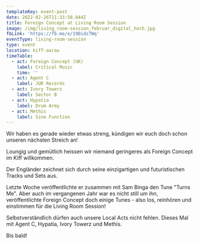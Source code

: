 ```yaml
---
templateKey: event-post
date: 2022-02-26T11:33:58.844Z
title: Foreign Concept at Living Room Session
image: /img/living_room-session_februar_digital_hoch.jpg
fbLink: 'https://fb.me/e/19Didz7Wq'
eventType: living-room-session
type: event
location: kiff-aarau
timeTable:
  - act: Foreign Concept (UK)
    label: Critical Music
    time: ''
  - act: Agent C
    label: JUR Records
  - act: Ivory Towerz
    label: Sector B
  - act: Hypatia
    label: Drum Army
  - act: Methis
    label: Sine Function
---
```


Wir haben es gerade wieder etwas streng, kündigen wir euch doch schon unseren nächsten Streich an!

Loungig und gemütlich heissen wir niemand geringeres als Foreign Concept im Kiff willkommen.

Der Engländer zeichnet sich durch seine einzigartigen und futuristischen Tracks und Sets aus.

Letzte Woche veröffentlichte er zusammen mit Sam Binga den Tune "Turns Me". Aber auch im vergangenen Jahr war es nicht still um ihn, veröffentlichte Foreign Concept doch einige Tunes - also los, reinhören und einstimmen für die Living Room Session!

Selbstverständlich dürfen auch unsere Local Acts nicht fehlen. Dieses Mal mit Agent C, Hypatia, Ivory Towerz und Methis.

Bis bald!
